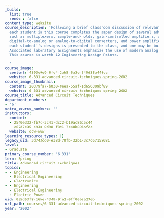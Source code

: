 ```yaml
---
_build:
  list: true
  render: false
content_type: website
course_description: 'Following a brief classroom discussion of relevant principles,
  each student in this course completes the paper design of several advanced circuits
  such as multiplexers, sample-and-holds, gain-controlled amplifiers, analog multipliers,
  digital-to-analog or analog-to-digital converters, and power amplifiers. One of
  each student''s designs is presented to the class, and one may be built and evaluated.
  Associated laboratory assignments emphasize the use of modern analog building blocks.
  This course is worth 12 Engineering Design Points.

  '
course_image:
  content: 4303e9e9-6fe4-2ab5-6a3e-640d38a44dcc
  website: 6-331-advanced-circuit-techniques-spring-2002
course_image_thumbnail:
  content: 20379fa7-b030-9eea-55af-1d656309bf89
  website: 6-331-advanced-circuit-techniques-spring-2002
course_title: Advanced Circuit Techniques
department_numbers:
- '6'
extra_course_numbers: ''
instructors:
  content:
  - 2540e332-fb7c-3c41-dc22-b19ac86c5c44
  - c67d7e35-e938-0d98-f391-7c48b893af2c
  website: ocw-www
learning_resource_types: []
legacy_uid: 3d743cd0-e38d-70fb-32b1-3c7c67155681
level:
- Graduate
primary_course_number: '6.331'
term: Spring
title: Advanced Circuit Techniques
topics:
- - Engineering
  - Electrical Engineering
  - Electronics
- - Engineering
  - Electrical Engineering
  - Electric Power
uid: 035d53f8-16be-4349-9fe2-0ff06b5a27eb
url_path: courses/6-331-advanced-circuit-techniques-spring-2002
year: '2002'
---
```

